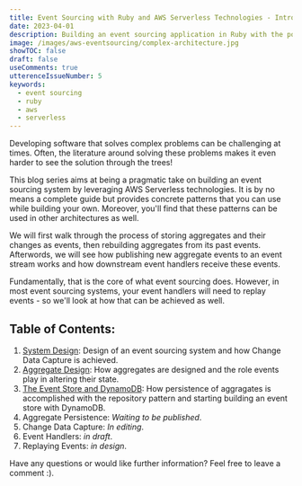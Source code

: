 ```yaml
---
title: Event Sourcing with Ruby and AWS Serverless Technologies - Introduction
date: 2023-04-01
description: Building an event sourcing application in Ruby with the power of AWS Serverless technologies
image: /images/aws-eventsourcing/complex-architecture.jpg
showTOC: false
draft: false
useComments: true
utterenceIssueNumber: 5
keywords:
  - event sourcing
  - ruby
  - aws
  - serverless
---
```


Developing software that solves complex problems can be challenging at times. Often, the literature around solving these problems makes it even harder to see the solution through the trees!

This blog series aims at being a pragmatic take on building an event sourcing system by leveraging AWS Serverless technologies. It is by no means a complete guide but provides concrete patterns that you can use while building your own. Moreover, you'll find that these patterns can be used in other architectures as well.

We will first walk through the process of storing aggregates and their changes as events, then rebuilding aggregates from its past events. Afterwords, we will see how publishing new aggregate events to an event stream works and how downstream event handlers receive these events.

Fundamentally, that is the core of what event sourcing does. However, in most event sourcing systems, your event handlers will need to replay events - so we'll look at how that can be achieved as well.


## Table of Contents:
1. [System Design](/posts/event-sourcing-using-ruby-and-aws-serverless-technologies/system-design): Design of an event sourcing system and how Change Data Capture is achieved.
2. [Aggregate Design](/posts/event-sourcing-using-ruby-and-aws-serverless-technologies/aggregate-design): How aggregates are designed and the role events play in altering their state.
3. [The Event Store and DynamoDB](/posts/event-sourcing-using-ruby-and-aws-serverless-technologies/aggregate-persistence): How persistence of aggragates is accomplished with the repository pattern and starting building an event store with DynamoDB.
4. Aggregate Persistence: _Waiting to be published_.
5. Change Data Capture: _In editing_.
6. Event Handlers: _in draft_.
7. Replaying Events: _in design_.

Have any questions or would like further information? Feel free to leave a comment :).
